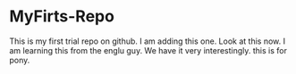 # MyFirts-Repo
This is my first trial repo on github.
I am adding this one.
Look at this now.
I am learning this from the englu guy. We have it very interestingly.
this is for pony.
